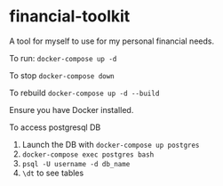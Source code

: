 # financial-toolkit
A tool for myself to use for my personal financial needs.

To run:
`docker-compose up -d`

To stop
`docker-compose down`

To rebuild
`docker-compose up -d --build`

Ensure you have Docker installed.


To access postgresql DB
1. Launch the DB with `docker-compose up postgres`
2. `docker-compose exec postgres bash`
3. `psql -U username -d db_name`
4. `\dt` to see tables